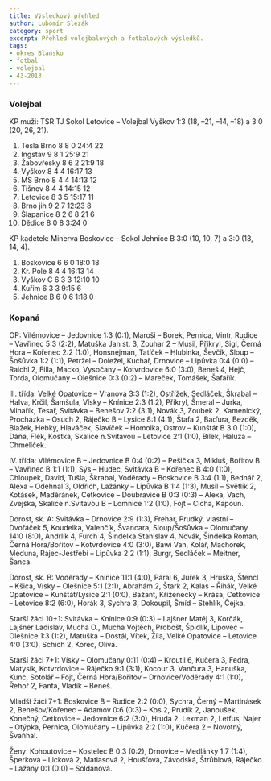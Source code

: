 ```yaml
---
title: Výsledkový přehled
author: Lubomír Slezák
category: sport
excerpt: Přehled volejbalových a fotbalových výsledků.
tags:
- okres Blansko
- fotbal
- volejbal
- 43-2013
---
```


### Volejbal

KP muži: TSR TJ Sokol Letovice – Volejbal Vyškov 1:3 (18, –21, –14, –18) a 3:0 (20, 26, 21). 

1. Tesla Brno 8 8 0 24:4 22 
2. Ingstav 9 8 1 25:9 21 
3. Žabovřesky 8 6 2 21:9 18 
4. Vyškov 8 4 4 16:17 13 
5. MS Brno 8 4 4 14:13 12 
6. Tišnov 8 4 4 14:15 12 
7. Letovice 8 3 5 15:17 11 
8. Brno jih 9 2 7 12:23 8 
9. Šlapanice 8 2 6 8:21 6 
10. Dědice 8 0 8 3:24 0 

KP kadetek: Minerva Boskovice – Sokol Jehnice B 3:0 (10, 10, 7) a 3:0 (13, 14, 4). 

1. Boskovice 6 6 0 18:0 18 
2. Kr. Pole 8 4 4 16:13 14 
3. Vyškov C 6 3 3 12:10 10 
4. Kuřim 6 3 3 9:15 6 
5. Jehnice B 6 0 6 1:18 0

### Kopaná

OP: Vilémovice – Jedovnice 1:3 (0:1), Maroši – Borek, Pernica, Vintr, Rudice – Vavřinec 5:3 (2:2), Matuška Jan st. 3, Zouhar 2 – Musil, Přikryl, Sigl, Černá Hora – Kořenec 2:2 (1:0), Honsnejman, Tatíček – Hlubinka, Ševčík, Sloup – Šošůvka 1:2 (1:1), Petržel – Doležel, Kuchař, Drnovice – Lipůvka 0:4 (0:0) – Raichl 2, Filla, Macko, Vysočany – Kotvrdovice 6:0 (3:0), Beneš 4, Hejč, Torda, Olomučany – Olešnice 0:3 (0:2) – Mareček, Tomášek, Šafařík. 

III. třída: Velké Opatovice – Vranová 3:3 (1:2), Ostřížek, Sedláček, Škrabal – Halva, Krčil, Šamšula, Vísky – Knínice 2:3 (1:2), Přikryl, Šmeral – Jurka, Minařík, Tesař, Svitávka – Benešov 7:2 (3:1), Novák 3, Zoubek 2, Kamenický, Procházka – Osuch 2, Ráječko B – Lysice 8:1 (4:1), Štafa 2, Baďura, Bezděk, Blažek, Hebký, Hlaváček, Slavíček – Homolka, Ostrov – Kunštát B 3:0 (1:0), Dáňa, Flek, Kostka, Skalice n.Svitavou – Letovice 2:1 (1:0), Bílek, Haluza – Chmelíček.

IV. třída: Vilémovice B – Jedovnice B 0:4 (0:2) – Pešička 3, Mikluš, Bořitov B – Vavřinec B 1:1 (1:1), Sýs – Hudec, Svitávka B – Kořenec B 4:0 (1:0), Chloupek, David, Tušla, Škrabal, Voděrady – Boskovice B 3:4 (1:1), Bednář 2, Alexa – Odehnal 3, Oldřich, Lažánky – Lipůvka B 1:4 (1:3), Musil – Světlík 2, Kotásek, Maděránek, Cetkovice – Doubravice B 0:3 (0:3) – Alexa, Vach, Zvejška, Skalice n.Svitavou B – Lomnice 1:2 (1:0), Fojt – Cícha, Kapoun. 

Dorost, sk. A: Svitávka – Drnovice 2:9 (1:3), Frehar, Prudký, vlastní – Dvořáček 5, Koudelka, Valenčík, Švancara, Sloup/Šošůvka – Olomučany 14:0 (8:0), Andrlík 4, Furch 4, Šindelka Stanislav 4, Novák, Šindelka Roman, Černá Hora/Bořitov – Kotvrdovice 4:0 (3:0), Bawi Van, Kolář, Machorek, Meduna, Rájec-Jestřebí – Lipůvka 2:2 (1:1), Burgr, Sedláček – Meitner, Šanca.

Dorost, sk. B: Voděrady – Knínice 11:1 (4:0), Páral 6, Juřek 3, Hruška, Štencl – Kšica, Vísky – Olešnice 5:1 (2:1), Abrahám 2, Štark 2, Kalas – Řihák, Velké Opatovice – Kunštát/Lysice 2:1 (0:0), Bažant, Kříženecký – Krása, Cetkovice – Letovice 8:2 (6:0), Horák 3, Sychra 3, Dokoupil, Šmíd – Stehlík, Čejka.

Starší žáci 10+1: Svitávka – Knínice 0:9 (0:3) – Lajšner Matěj 3, Korčák, Lajšner Ladislav, Mucha O., Mucha Vojtěch, Probošt, Špidlík, Lipovec – Olešnice 1:3 (1:2), Matuška – Dostál, Vítek, Žíla, Velké Opatovice – Letovice 4:0 (3:0), Schich 2, Korec, Oliva.

Starší žáci 7+1: Vísky – Olomučany 0:11 (0:4) – Kroutil 6, Kučera 3, Fedra, Matysík, Kotvrdovice – Ráječko 9:1 (3:1), Kocour 3, Vančura 3, Hanuška, Kunc, Sotolář – Fojt, Černá Hora/Bořitov – Drnovice/Voděrady 4:1 (1:0), Řehoř 2, Fanta, Vladík – Beneš.

Mladší žáci 7+1: Boskovice B – Rudice 2:2 (0:0), Sychra, Černý – Martinásek 2, Benešov/Kořenec – Adamov 0:6 (0:3) – Kos 2, Prudík 2, Janoušek, Konečný, Cetkovice – Jedovnice 6:2 (3:0), Hruda 2, Lexman 2, Letfus, Najer – Otýpka, Pernica, Olomučany – Lipůvka 2:2 (1:0), Kučera 2 – Novotný, Švaňhal.

Ženy: Kohoutovice – Kostelec B 0:3 (0:2), Drnovice – Medlánky 1:7 (1:4), Šperková – Licková 2, Matlasová 2, Houšťová, Závodská, Štrůblová, Ráječko – Lažany 0:1 (0:0) – Soldánová.
